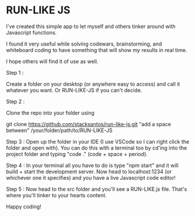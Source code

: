 # RUN-LIKE JS

I've created this simple app to let myself and others tinker around with Javascript functions.

I found it very useful while solving codewars, brainstorming, and whiteboard coding to have something that will show my results in real time.

I hope others will find it of use as well.

Step 1 :

Create a folder on your desktop (or anywhere easy to access) and call it whatever you want. Or RUN-LIKE-JS if you can't decide.

Step 2 :

Clone the repo into your folder using

git clone https://github.com/stacksantos/run-like-js.git "add a space between" /your/folder/path/to/RUN-LIKE-JS

Step 3 : Open up the folder in your IDE (I use VSCode so I can right click the folder and open with). You can do this with a terminal too by cd'ing into the project folder and typing "code ." (code + space + period).

Step 4 : In your terminal all you have to do is type "npm start" and it will build + start the development server.  Now head to localhost:1234 (or whichever one it specifies) and you have a live Javascript code editor!

Step 5 : Now head to the src folder and you'll see a RUN-LIKE.js file.  That's where you'll tinker to your hearts content.

Happy coding!
